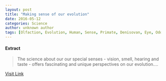 ```yaml
---
layout: post
title: "Making sense of our evolution"
date: 2016-05-12
categories: Science
author: unknown author
tags: [Olfaction, Evolution, Human, Sense, Primate, Denisovan, Eye, Odor, Organisms, Biology]
---
```





#### Extract
>The science about our our special senses - vision, smell, hearing and taste - offers fascinating and unique perspectives on our evolution....



[Visit Link](http://phys.org/news/2015-07-evolution.html)


